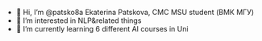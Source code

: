 - 👋 Hi, I’m @patsko8a Ekaterina Patskova, CMC MSU student (ВМК МГУ)
- 👀 I’m interested in NLP&related things
- 🌱 I’m currently learning 6 different AI courses in Uni

<!---
patsko8a/patsko8a is a ✨ special ✨ repository because its `README.md` (this file) appears on your GitHub profile.
You can click the Preview link to take a look at your changes.
--->
